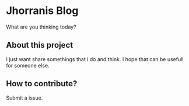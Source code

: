 # Jhorranis Blog
What are you thinking today?

## About this project
I just want share somethings that i do and think. I hope that can be usefull for someone else.

## How to contribute?
Submit a issue.
